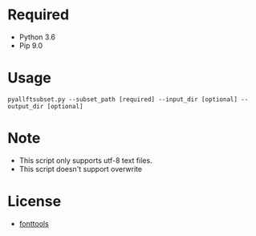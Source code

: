 # Required 
* Python 3.6
* Pip 9.0
# Usage
<pre><code><bold>pyallftsubset.py --subset_path [required] --input_dir [optional] --output_dir [optional]
</bold></pre></code>
# Note
* This script only supports utf-8 text files.
* This script doesn't support overwrite
# License
* [fonttools](https://github.com/fonttools/fonttools/blob/master/LICENSE)
